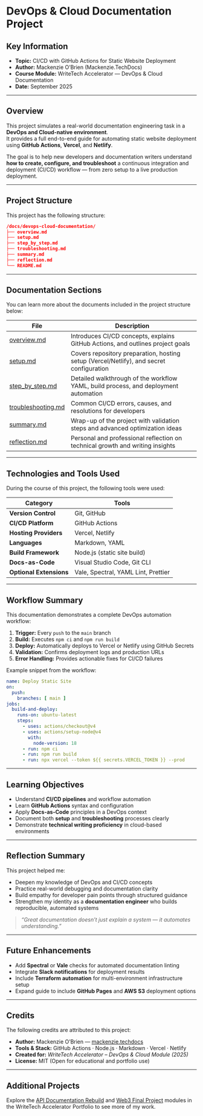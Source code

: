 # DevOps & Cloud Documentation Project

## Key Information

- **Topic:** CI/CD with GitHub Actions for Static Website Deployment  
- **Author:** Mackenzie O’Brien (Mackenzie.TechDocs)  
- **Course Module:** WriteTech Accelerator — DevOps & Cloud Documentation  
- **Date:** September 2025  

---

## Overview

This project simulates a real-world documentation engineering task in a **DevOps and Cloud-native environment**.  
It provides a full end-to-end guide for automating static website deployment using **GitHub Actions**, **Vercel**, and **Netlify**.

The goal is to help new developers and documentation writers understand **how to create, configure, and troubleshoot** a continuous integration and deployment (CI/CD) workflow — from zero setup to a live production deployment.

---

## Project Structure

This project has the following structure:

```json
/docs/devops-cloud-documentation/
├── overview.md
├── setup.md
├── step_by_step.md
├── troubleshooting.md
├── summary.md
├── reflection.md
└── README.md
```

---

## Documentation Sections

You can learn more about the documents included in the project structure below:

| File | Description |
|------|--------------|
| [overview.md](overview.md) | Introduces CI/CD concepts, explains GitHub Actions, and outlines project goals |
| [setup.md](setup.md) | Covers repository preparation, hosting setup (Vercel/Netlify), and secret configuration |
| [step_by_step.md](step_by_step.md) | Detailed walkthrough of the workflow YAML, build process, and deployment automation |
| [troubleshooting.md](troubleshooting.md) | Common CI/CD errors, causes, and resolutions for developers |
| [summary.md](summary.md) | Wrap-up of the project with validation steps and advanced optimization ideas |
| [reflection.md](reflection.md) | Personal and professional reflection on technical growth and writing insights |

---

## Technologies and Tools Used

During the course of this project, the following tools were used:

| Category | Tools |
|-----------|--------|
| **Version Control** | Git, GitHub |
| **CI/CD Platform** | GitHub Actions |
| **Hosting Providers** | Vercel, Netlify |
| **Languages** | Markdown, YAML |
| **Build Framework** | Node.js (static site build) |
| **Docs-as-Code** | Visual Studio Code, Git CLI |
| **Optional Extensions** | Vale, Spectral, YAML Lint, Prettier |

---

## Workflow Summary

This documentation demonstrates a complete DevOps automation workflow:

1. **Trigger:** Every `push` to the `main` branch  
2. **Build:** Executes `npm ci` and `npm run build`  
3. **Deploy:** Automatically deploys to Vercel or Netlify using GitHub Secrets  
4. **Validation:** Confirms deployment logs and production URLs  
5. **Error Handling:** Provides actionable fixes for CI/CD failures  

Example snippet from the workflow:

```yaml
name: Deploy Static Site
on:
  push:
    branches: [ main ]
jobs:
  build-and-deploy:
    runs-on: ubuntu-latest
    steps:
      - uses: actions/checkout@v4
      - uses: actions/setup-node@v4
        with:
          node-version: 18
      - run: npm ci
      - run: npm run build
      - run: npx vercel --token ${{ secrets.VERCEL_TOKEN }} --prod
```

---

## Learning Objectives

- Understand **CI/CD pipelines** and workflow automation  
- Learn **GitHub Actions** syntax and configuration  
- Apply **Docs-as-Code** principles in a DevOps context  
- Document both **setup** and **troubleshooting** processes clearly  
- Demonstrate **technical writing proficiency** in cloud-based environments  

---

## Reflection Summary

This project helped me:

- Deepen my knowledge of DevOps and CI/CD concepts  
- Practice real-world debugging and documentation clarity  
- Build empathy for developer pain points through structured guidance  
- Strengthen my identity as a **documentation engineer** who builds reproducible, automated systems  

> _“Great documentation doesn’t just explain a system — it automates understanding.”_

---

## Future Enhancements

- Add **Spectral** or **Vale** checks for automated documentation linting  
- Integrate **Slack notifications** for deployment results  
- Include **Terraform automation** for multi-environment infrastructure setup  
- Expand guide to include **GitHub Pages** and **AWS S3** deployment options  

---

## Credits

The following credits are attributed to this project:

- **Author:** Mackenzie O’Brien — [mackenzie.techdocs](https://github.com/mackenzie-techdocs)  
- **Tools & Stack:** GitHub Actions · Node.js · Markdown · Vercel · Netlify  
- **Created for:** *WriteTech Accelerator – DevOps & Cloud Module (2025)*  
- **License:** MIT (Open for educational and portfolio use)

---

## Additional Projects

Explore the [API Documentation Rebuild](../api-documentation-openapi/) and [Web3 Final Project](../web3-documentation/) modules in the WriteTech Accelerator Portfolio to see more of my work.
